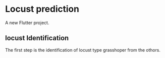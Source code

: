 # Locust prediction 

A new Flutter project.

## locust Identification

The first step is the identification of locust type grasshoper from the othors. 




